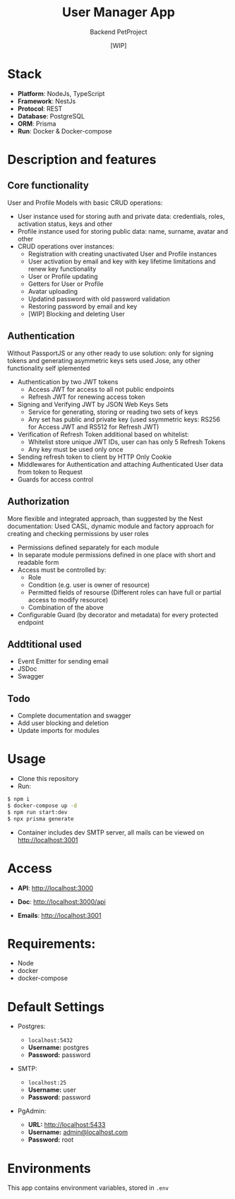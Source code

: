 <h1 align="center"> User Manager App</h1>
<p align="center">Backend PetProject</p>
<p align="center">[WIP]</p>

# Stack

- **Platform**: NodeJs, TypeScript
- **Framework**: NestJs
- **Protocol**: REST
- **Database**: PostgreSQL
- **ORM**: Prisma
- **Run**: Docker & Docker-compose

# Description and features

## **Сore functionality**

User and Profile Models with basic CRUD operations:

- User instance used for storing auth and private data: credentials, roles, activation status, keys and other
- Profile instance used for storing public data: name, surname, avatar and other
- CRUD operations over instances:
  - Registration with creating unactivated User and Profile instances
  - User activation by email and key with key lifetime limitations and renew key functionality
  - User or Profile updating
  - Getters for User or Profile
  - Avatar uploading
  - Updatind password with old password validation
  - Restoring password by email and key
  - [WIP] Blocking and deleting User

## **Authentication**

Without PassportJS or any other ready to use solution:
only for signing tokens and generating asymmetric keys sets used Jose, any other functionality self iplemented

- Authentication by two JWT tokens
  - Access JWT for access to all not public endpoints
  - Refresh JWT for renewing access token
- Signing and Verifying JWT by JSON Web Keys Sets
  - Service for generating, storing or reading two sets of keys
  - Any set has public and private key (used ssymmetric keys: RS256 for Access JWT and RS512 for Refresh JWT)
- Verification of Refresh Token additional based on whitelist:
  - Whitelist store unique JWT IDs, user can has only 5 Refresh Tokens
  - Any key must be used only once
- Sending refresh token to client by HTTP Only Cookie
- Middlewares for Authentication and attaching Authenticated User data from token to Request
- Guards for access control

## **Authorization**

More flexible and integrated approach, than suggested by the Nest documentation:
Used CASL, dynamic module and factory approach for creating and checking permissions by user roles

- Permissions defined separately for each module
- In separate module permissions defined in one place with short and readable form
- Access must be controlled by:
  - Role
  - Condition (e.g. user is owner of resource)
  - Permitted fields of resourse (Different roles can have full or partial access to modify resource)
  - Combination of the above
- Сonfigurable Guard (by decorator and metadata) for every protected endpoint

## Addtitional used

- Event Emitter for sending email
- JSDoc
- Swagger

## Todo

- Complete documentation and swagger
- Add user blocking and deletion
- Update imports for modules

# Usage

- Clone this repository
- Run:

```bash
$ npm i
$ docker-compose up -d
$ npm run start:dev
$ npx prisma generate
```

- Container includes dev SMTP server, all mails can be viewed on [http://localhost:3001](http://localhost:3001)

# Access

- **API**: [http://localhost:3000](http://localhost:3000)

- **Doc**: [http://localhost:3000/api](http://localhost:3000/api)

- **Emails**: [http://localhost:3001](http://localhost:3001)

# Requirements:

- Node
- docker
- docker-compose

# Default Settings

- Postgres:

  - `localhost:5432`
  - **Username:** postgres
  - **Password:** password

- SMTP:

  - `localhost:25`
  - **Username:** user
  - **Password:** password

- PgAdmin:
  - **URL:** [http://localhost:5433](http://localhost:5433)
  - **Username:** admin@localhost.com
  - **Password:** root

# Environments

This app contains environment variables, stored in `.env`

<!--
## Postgres ENV

- `POSTGRES_DB` default value: **database**
- `POSTGRES_USER` default value: **postgres**
- `POSTGRES_PASSWORD` default value: **password**

## PgAdmin ENV

- `PGADMIN_DEFAULT_EMAIL` default value: **admin@localhost.com**
- `PGADMIN_DEFAULT_PASSWORD` default value: **root** -->
